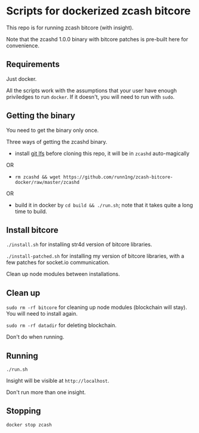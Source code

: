 Scripts for dockerized zcash bitcore
====================================

This repo is for running zcash bitcore (with insight).

Note that the zcashd 1.0.0 binary with bitcore patches is pre-built here for convenience.

Requirements
----
Just docker.

All the scripts work with the assumptions that your user have enough priviledges to run `docker`. If it doesn't, you will need to run with `sudo`.

Getting the binary
------------------
You need to get the binary only once.

Three ways of getting the zcashd binary.

* install [git lfs](https://git-lfs.github.com/) before cloning this repo, it will be in `zcashd` auto-magically

OR 

* `rm zcashd && wget https://github.com/runn1ng/zcash-bitcore-docker/raw/master/zcashd` 

OR

* build it in docker by `cd build && ./run.sh`; note that it takes quite a long time to build.

Install bitcore
-------
`./install.sh` for installing str4d version of bitcore libraries.

`./install-patched.sh` for installing my version of bitcore libraries, with a few patches for socket.io communication.

Clean up node modules between installations.

Clean up
--------
`sudo rm -rf bitcore` for cleaning up node modules (blockchain will stay). You will need to install again.

`sudo rm -rf datadir` for deleting blockchain.

Don't do when running.

Running
-------
`./run.sh`

Insight will be visible at `http://localhost`.

Don't run more than one insight.

Stopping
--------
`docker stop zcash`
